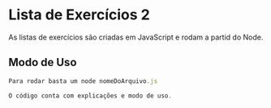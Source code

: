 
# Lista de Exercícios 2

As listas de exercícios são criadas em JavaScript e rodam a partid do Node.

## Modo de Uso

```javascript
Para rodar basta um node nomeDoArquivo.js

O código conta com explicações e modo de uso.

